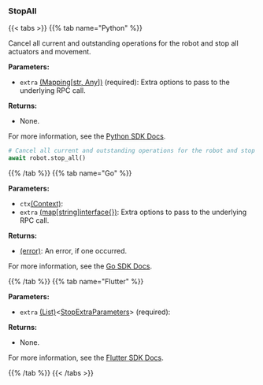 ### StopAll

{{< tabs >}}
{{% tab name="Python" %}}

Cancel all current and outstanding operations for the robot and stop all actuators and movement.

**Parameters:**

- `extra` [(Mapping[str, Any])](https://python.viam.dev/autoapi/viam/proto/common/index.html#viam.proto.common.ResourceName) (required): Extra options to pass to the underlying RPC call.

**Returns:**

- None.

For more information, see the [Python SDK Docs](https://python.viam.dev/autoapi/viam/robot/client/index.html#viam.robot.client.RobotClient.stop_all).

``` python {class="line-numbers linkable-line-numbers"}
# Cancel all current and outstanding operations for the robot and stop all actuators and movement.
await robot.stop_all()
```

{{% /tab %}}
{{% tab name="Go" %}}

**Parameters:**

- `ctx`[(Context)](https://pkg.go.dev/context#Context):
- `extra` [(map[string]interface\{\})](https://go.dev/blog/maps): Extra options to pass to the underlying RPC call.

**Returns:**

- [(error)](https://pkg.go.dev/builtin#error): An error, if one occurred.

For more information, see the [Go SDK Docs](https://pkg.go.dev/go.viam.com/rdk/robot#Robot).

{{% /tab %}}
{{% tab name="Flutter" %}}

**Parameters:**

- `extra` [(List)](https://api.flutter.dev/flutter/dart-core/List-class.html)<[StopExtraParameters](https://flutter.viam.dev/viam_protos.robot.robot/StopExtraParameters-class.html)> (required):

**Returns:**

- None.

For more information, see the [Flutter SDK Docs](https://flutter.viam.dev/viam_protos.robot.robot/RobotServiceClient/stopAll.html).

{{% /tab %}}
{{< /tabs >}}
